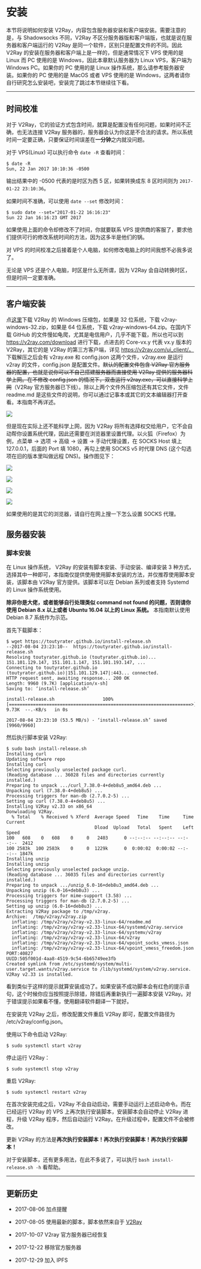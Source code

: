 # 安装

本节将说明如何安装 V2Ray，内容包含服务器安装和客户端安装。需要注意的是，与 Shadowsocks 不同，V2Ray 不区分服务器版和客户端版，也就是说在服务器和客户端运行的 V2Ray 是同一个软件，区别只是配置文件的不同。因此 V2Ray 的安装在服务器和客户端上是一样的，但是通常情况下 VPS 使用的是 Linux 而 PC 使用的是 Windows，因此本章默认服务器为 Linux VPS，客户端为 Windows PC。如果你的 PC 使用的是 Linux 操作系统，那么请参考服务器安装。如果你的 PC 使用的是 MacOS 或者 VPS 使用的是 Windows，这两者请你自行研究怎么安装吧，安装完了跳过本节继续往下看。

-----

## 时间校准

对于 V2Ray，它的验证方式包含时间，就算是配置没有任何问题，如果时间不正确，也无法连接 V2Ray 服务器的，服务器会认为你这是不合法的请求。所以系统时间一定要正确，只要保证时间误差在**一分钟**之内就没问题。

对于 VPS(Linux) 可以执行命令 `date -R` 查看时间：
```
$ date -R
Sun, 22 Jan 2017 10:10:36 -0500
```
输出结果中的 -0500 代表的是时区为西 5 区，如果转换成东 8 区时间则为 `2017-01-22 23:10:36`。

如果时间不准确，可以使用 `date --set` 修改时间：

```
$ sudo date --set="2017-01-22 16:16:23"
Sun 22 Jan 16:16:23 GMT 2017
```
如果使用上面的命令却修改不了时间，你就要联系 VPS 提供商的客服了，要求他们提供可行的修改系统时间的方法，因为这多半是他们的锅。

对 VPS 的时间校准之后接着是个人电脑，如何修改电脑上的时间我想不必我多说了。

无论是 VPS 还是个人电脑，时区是什么无所谓，因为 V2Ray 会自动转换时区，但是时间一定要准确。

-----

## 客户端安装
点[这里](https://github.com/v2ray/v2ray-core/releases)下载 V2Ray 的 Windows 压缩包，如果是 32 位系统，下载 v2ray-windows-32.zip，如果是 64 位系统，下载 v2ray-windows-64.zip。在国内下载 GitHub 的文件慢如龟爬，尤其是电信用户，几乎不能下载，所以也可以到 https://v2ray.com/download 进行下载，点进去的 Core-vx.y 代表 vx.y 版本的 V2Ray，其它的是 V2Ray 的第三方客户端，详见 https://v2ray.com/ui_client/。 下载解压之后会有 v2ray.exe 和 config.json 这两个文件，v2ray.exe 是运行 v2ray 的文件，config.json 是配置文件。~~默认的配置文件包含 V2Ray 官方服务器的配置，也就是说你可以不自己搭建服务器而直接使用 V2Ray 提供的服务器科学上网。在不修改 config.json 的情况下，双击运行 v2ray.exe，可以直接科学上网~~（V2Ray 官方服务器已下线）。除以上两个文件外压缩包还有其它文件，文件 readme.md 是这些文件的说明，你可以通过记事本或其它的文本编辑器打开查看。本指南不再详述。

![](/resource/images/v2rayrunnig.png)

但是现在实际上还不能科学上网，因为 V2Ray 将所有选择权交给用户，它不会自动帮你设置系统代理，因此还需要在浏览器里设置代理。以火狐（Firefox）为例，点菜单 -> 选项 -> 高级 -> 设置 -> 手动代理设置，在 SOCKS Host 填上 127.0.0.1，后面的 Port 填 1080，再勾上使用 SOCKS v5 时代理 DNS (这个勾选项在旧的版本里叫做远程 DNS)。操作图见下：

![](/resource/images/firefox_proxy_setting1.png)

![](/resource/images/firefox_proxy_setting2.png)

![](/resource/images/firefox_proxy_setting3.png)

![](/resource/images/firefox_proxy_setting4.png)

如果使用的是其它的浏览器，请自行在网上搜一下怎么设置 SOCKS 代理。
## 服务器安装

### 脚本安装

在 Linux 操作系统， V2Ray 的安装有脚本安装、手动安装、编译安装 3 种方式，选择其中一种即可，本指南仅提供使用使用脚本安装的方法，并仅推荐使用脚本安装，该脚本由 V2Ray 官方提供。该脚本可以在 Debian 系列或者支持 Systemd 的 Linux 操作系统使用。


**除非你是大佬，或者能够自行处理类似 command not found 的问题，否则请你使用 Debian 8.x 以上或者 Ubuntu 16.04 以上的 Linux 系统。**
本指南默认使用 Debian 8.7 系统作为示范。

首先下载脚本：

```
$ wget https://toutyrater.github.io/install-release.sh
--2017-08-04 23:23:10--  https://toutyrater.github.io/install-release.sh
Resolving toutyrater.github.io (toutyrater.github.io)... 151.101.129.147, 151.101.1.147, 151.101.193.147, ...
Connecting to toutyrater.github.io (toutyrater.github.io)|151.101.129.147|:443... connected.
HTTP request sent, awaiting response... 200 OK
Length: 9960 (9.7K) [application/x-sh]
Saving to: ‘install-release.sh’

install-release.sh                  100%[====================================================================>]   9.73K  --.-KB/s   in 0s     

2017-08-04 23:23:10 (53.5 MB/s) - ‘install-release.sh’ saved [9960/9960]
```

然后执行脚本安装 V2Ray:

```
$ sudo bash install-release.sh 
Installing curl
Updating software repo
Installing curl
Selecting previously unselected package curl.
(Reading database ... 36028 files and directories currently installed.)
Preparing to unpack .../curl_7.38.0-4+deb8u5_amd64.deb ...
Unpacking curl (7.38.0-4+deb8u5) ...
Processing triggers for man-db (2.7.0.2-5) ...
Setting up curl (7.38.0-4+deb8u5) ...
Installing V2Ray v2.33 on x86_64
Donwloading V2Ray.
  % Total    % Received % Xferd  Average Speed   Time    Time     Time  Current
                                 Dload  Upload   Total   Spent    Left  Speed
100   608    0   608    0     0   2403      0 --:--:-- --:--:-- --:--:--  2412
100 2583k  100 2583k    0     0  1229k      0  0:00:02  0:00:02 --:--:-- 1847k
Installing unzip
Installing unzip
Selecting previously unselected package unzip.
(Reading database ... 36035 files and directories currently installed.)
Preparing to unpack .../unzip_6.0-16+deb8u3_amd64.deb ...
Unpacking unzip (6.0-16+deb8u3) ...
Processing triggers for mime-support (3.58) ...
Processing triggers for man-db (2.7.0.2-5) ...
Setting up unzip (6.0-16+deb8u3) ...
Extracting V2Ray package to /tmp/v2ray.
Archive:  /tmp/v2ray/v2ray.zip
  inflating: /tmp/v2ray/v2ray-v2.33-linux-64/readme.md  
  inflating: /tmp/v2ray/v2ray-v2.33-linux-64/systemd/v2ray.service  
  inflating: /tmp/v2ray/v2ray-v2.33-linux-64/systemv/v2ray  
  inflating: /tmp/v2ray/v2ray-v2.33-linux-64/v2ray  
  inflating: /tmp/v2ray/v2ray-v2.33-linux-64/vpoint_socks_vmess.json  
  inflating: /tmp/v2ray/v2ray-v2.33-linux-64/vpoint_vmess_freedom.json  
PORT:40827
UUID:505f001d-4aa8-4519-9c54-6b65749ee3fb
Created symlink from /etc/systemd/system/multi-user.target.wants/v2ray.service to /lib/systemd/system/v2ray.service.
V2Ray v2.33 is installed.
```

看到类似于这样的提示就算安装成功了。如果安装不成功脚本会有红色的提示语句，这个时候你应当按照提示除错，除错后再重新执行一遍脚本安装 V2Ray。对于错误提示如果看不懂，使用翻译软件翻译一下就好。

在安装完 V2Ray 之后，修改配置文件重启 V2Ray 即可，配置文件路径为 /etc/v2ray/config.json。

使用以下命令启动 V2Ray:

```
$ sudo systemctl start v2ray
```

停止运行 V2Ray：

```
$ sudo systemctl stop v2ray
```

重启 V2Ray:

```
$ sudo systemctl restart v2ray
```

在首次安装完成之后，V2Ray 不会自动启动，需要手动运行上述启动命令。而在已经运行 V2Ray 的 VPS 上再次执行安装脚本，安装脚本会自动停止 V2Ray 进程，升级 V2Ray 程序，然后自动运行 V2Ray。在升级过程中，配置文件不会被修改。

更新 V2Ray 的方法是**再次执行安装脚本！再次执行安装脚本！再次执行安装脚本！**

对于安装脚本，还有更多用法，在此不多说了，可以执行 `bash install-release.sh -h` 看帮助。

------------
## 更新历史

- 2017-08-06 加点提醒

- 2017-08-05 使用最新的脚本，脚本依然来自于 [V2Ray](https://raw.githubusercontent.com/v2ray/v2ray-core/master/release/install-release.sh) 

- 2017-10-07 V2ray 官方服务器已经恢复

- 2017-12-22 移除官方服务器

- 2017-12-29 加入 IPFS 

